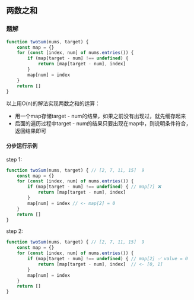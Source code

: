 两数之和
---

### 题解

```javascript
function twoSum(nums, target) {
    const map = {}
    for (const [index, num] of nums.entries()) {
        if (map[target - num] !== undefined) {
            return [map[target - num], index]
        }
        map[num] = index
    }
    return []
}
```
以上用O(n)的解法实现两数之和的运算：

- 用一个map存储target - num的结果，如果之前没有出现过，就先缓存起来
- 后面的遍历过程中target - num的结果只要出现在map中，则说明条件符合，返回结果即可

#### 分步运行示例
step 1:

```javascript
function twoSum(nums, target) { // [2, 7, 11, 15]  9
    const map = {}
    for (const [index, num] of nums.entries()) {
        if (map[target - num] !== undefined) { // map[7] ❌
            return [map[target - num], index]
        }
        map[num] = index // <- map[2] = 0
    }
    return []
}
```

step 2:

```javascript
function twoSum(nums, target) { // [2, 7, 11, 15]  9
    const map = {}
    for (const [index, num] of nums.entries()) {
        if (map[target - num] !== undefined) { // map[2] ✅ value = 0
            return [map[target - num], index]  // <- [0, 1]
        }
        map[num] = index
    }
    return []
}
```